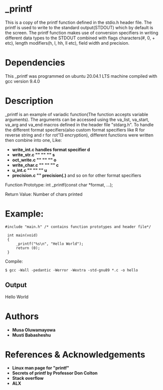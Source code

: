 # _printf
 This is a copy of the printf function defined in the stdio.h header file. The printf is used to write to the standard output(STDOUT) which by default is the screen. The printf function makes use of conversion specifiers in writing different data types to the STDOUT combined with flags characters(#, 0, + etc), length modifiers(h, l, hh, ll etc), field width and precision.

# Dependencies
 This _printf was programmed on ubuntu 20.04.1 LTS machine compiled with gcc version 9.4.0

# Description
 _printf is an example of variadic function(The function accepts variable arguments). The arguments can be accessed using the va_list, va_start, va_arg and va_end macros defined in the header file "stdarg.h". To handle the different format specifiers(also custom format specifiers like R for reverse string and r for rot'13 encryption), different functions were written then combine into one, Like:
* **write_int.c handles format specifier d**
* **write_str.c   ""      ""      ""     s**
* **oct_write.c   ""      ""      ""     o**
* **write_char.c  ""      ""      ""     c**
* **u_int.c       ""      ""      ""     u**
* **precision.c   ""      precision(.)**
and so on for other format specifiers
 
 Function Prototype: int _printf(const char *format, ...);

 Return Value: Number of chars printed

# Example:
 ```
 #include "main.h" /* contains function prototypes and header file*/

  int main(void)
  {
      _printf("%s\n", "Hello World");
      return (0);
  }
 ```
Compile:  
```
$ gcc -Wall -pedantic -Werror -Wextra -std-gnu89 *.c -o hello 
```
## Output
  Hello World

# Authors
* **Musa Oluwamayowa**
* **Musti Babasheshu**

# References & Acknowledgements
* **Linux man page for "printf"**
* **Secrets of printf by Professor Don Colton**
* **Stack overflow**
* **ALX**
